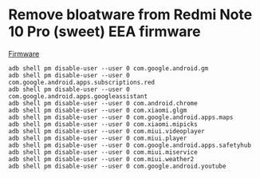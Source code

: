 # Remove bloatware from Redmi Note 10 Pro (sweet) EEA firmware

[Firmware](https://xiaomifirmwareupdater.com/miui/sweet/stable/V14.0.9.0.TKFEUXM/)

```
adb shell pm disable-user --user 0 com.google.android.gm
adb shell pm disable-user --user 0 com.google.android.apps.subscriptions.red
adb shell pm disable-user --user 0 com.google.android.apps.googleassistant
adb shell pm disable-user --user 0 com.android.chrome
adb shell pm disable-user --user 0 com.xiaomi.glgm
adb shell pm disable-user --user 0 com.google.android.apps.maps
adb shell pm disable-user --user 0 com.xiaomi.mipicks
adb shell pm disable-user --user 0 com.miui.videoplayer
adb shell pm disable-user --user 0 com.miui.player
adb shell pm disable-user --user 0 com.google.android.apps.safetyhub
adb shell pm disable-user --user 0 com.miui.miservice
adb shell pm disable-user --user 0 com.miui.weather2
adb shell pm disable-user --user 0 com.google.android.youtube
```
